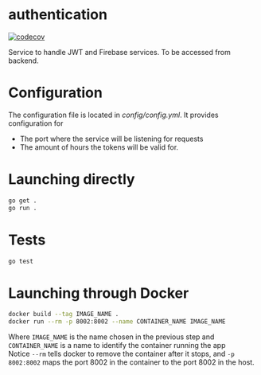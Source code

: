 # authentication

[![codecov](https://codecov.io/gh/Taller-2-FIUBA/authentication/branch/main/graph/badge.svg?token=MM8e5db9JF)](https://codecov.io/gh/Taller-2-FIUBA/authentication)

Service to handle JWT and Firebase services.
To be accessed from backend.

# Configuration

The configuration file is located in *config/config.yml*. It provides configuration for 
- The port where the service will be listening for requests
- The amount of hours the tokens will be valid for.

# Launching directly

```bash
go get .
go run . 
```

# Tests

```bash
go test
```

# Launching through Docker

```bash
docker build --tag IMAGE_NAME .
docker run --rm -p 8002:8002 --name CONTAINER_NAME IMAGE_NAME
```

Where `IMAGE_NAME` is the name chosen in the previous step and
`CONTAINER_NAME` is a name to identify the container running the app  
Notice `--rm` tells docker to remove the container after it stops, and
`-p 8002:8002` maps the port 8002 in the container to the port 8002 in the host.  


